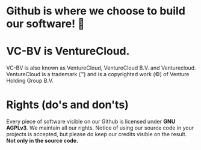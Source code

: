 # Github is where we choose to build our software! 🚀

# VC-BV is VentureCloud.
VC-BV is also known as VentureCloud, VentureCloud B.V. and Venturecloud. VentureCloud is a trademark (™️) and is a copyrighted work (©️) of Venture Holding Group B.V.

# Rights (do's and don'ts)
Every piece of software visible on our Github is licensed under **GNU AGPLv3**. We maintain all our rights. Notice of using our source code in your projects is accepted, but please do keep our credits visible on the result. **Not only in the source code.**
